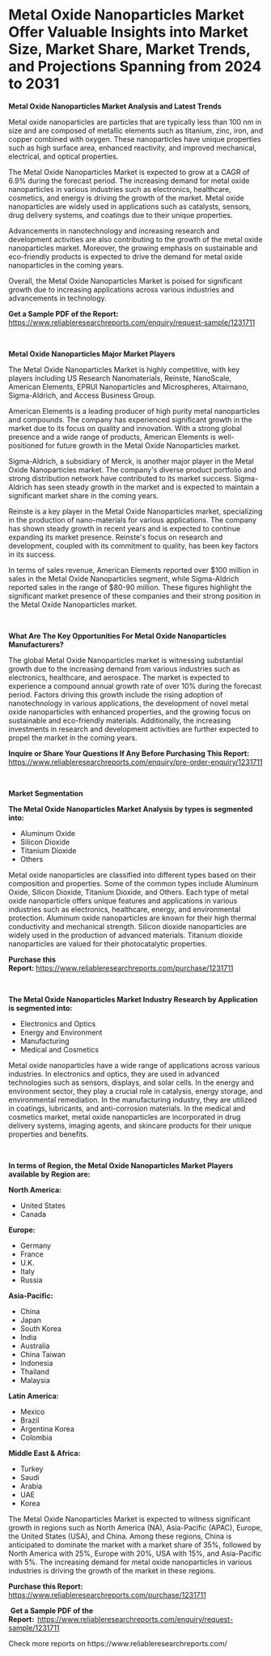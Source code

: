 <p><h1>Metal Oxide Nanoparticles Market Offer Valuable Insights into Market Size, Market Share, Market Trends, and Projections Spanning from 2024 to 2031</h1></p><p><strong>Metal Oxide Nanoparticles Market Analysis and Latest Trends</strong></p>
<p><p>Metal oxide nanoparticles are particles that are typically less than 100 nm in size and are composed of metallic elements such as titanium, zinc, iron, and copper combined with oxygen. These nanoparticles have unique properties such as high surface area, enhanced reactivity, and improved mechanical, electrical, and optical properties.</p><p>The Metal Oxide Nanoparticles Market is expected to grow at a CAGR of 6.9% during the forecast period. The increasing demand for metal oxide nanoparticles in various industries such as electronics, healthcare, cosmetics, and energy is driving the growth of the market. Metal oxide nanoparticles are widely used in applications such as catalysts, sensors, drug delivery systems, and coatings due to their unique properties.</p><p>Advancements in nanotechnology and increasing research and development activities are also contributing to the growth of the metal oxide nanoparticles market. Moreover, the growing emphasis on sustainable and eco-friendly products is expected to drive the demand for metal oxide nanoparticles in the coming years.</p><p>Overall, the Metal Oxide Nanoparticles Market is poised for significant growth due to increasing applications across various industries and advancements in technology.</p></p>
<p><strong>Get a Sample PDF of the Report:&nbsp;</strong> <a href="https://www.reliableresearchreports.com/enquiry/request-sample/1231711">https://www.reliableresearchreports.com/enquiry/request-sample/1231711</a></p>
<p>&nbsp;</p>
<p><strong>Metal Oxide Nanoparticles Major Market Players</strong></p>
<p><p>The Metal Oxide Nanoparticles Market is highly competitive, with key players including US Research Nanomaterials, Reinste, NanoScale, American Elements, EPRUI Nanoparticles and Microspheres, Altairnano, Sigma-Aldrich, and Access Business Group.</p><p>American Elements is a leading producer of high purity metal nanoparticles and compounds. The company has experienced significant growth in the market due to its focus on quality and innovation. With a strong global presence and a wide range of products, American Elements is well-positioned for future growth in the Metal Oxide Nanoparticles market.</p><p>Sigma-Aldrich, a subsidiary of Merck, is another major player in the Metal Oxide Nanoparticles market. The company's diverse product portfolio and strong distribution network have contributed to its market success. Sigma-Aldrich has seen steady growth in the market and is expected to maintain a significant market share in the coming years.</p><p>Reinste is a key player in the Metal Oxide Nanoparticles market, specializing in the production of nano-materials for various applications. The company has shown steady growth in recent years and is expected to continue expanding its market presence. Reinste's focus on research and development, coupled with its commitment to quality, has been key factors in its success.</p><p>In terms of sales revenue, American Elements reported over $100 million in sales in the Metal Oxide Nanoparticles segment, while Sigma-Aldrich reported sales in the range of $80-90 million. These figures highlight the significant market presence of these companies and their strong position in the Metal Oxide Nanoparticles market.</p></p>
<p>&nbsp;</p>
<p><strong>What Are The Key Opportunities For Metal Oxide Nanoparticles Manufacturers?</strong></p>
<p><p>The global Metal Oxide Nanoparticles market is witnessing substantial growth due to the increasing demand from various industries such as electronics, healthcare, and aerospace. The market is expected to experience a compound annual growth rate of over 10% during the forecast period. Factors driving this growth include the rising adoption of nanotechnology in various applications, the development of novel metal oxide nanoparticles with enhanced properties, and the growing focus on sustainable and eco-friendly materials. Additionally, the increasing investments in research and development activities are further expected to propel the market in the coming years.</p></p>
<p><strong>Inquire or Share Your Questions If Any Before Purchasing This Report:</strong> <a href="https://www.reliableresearchreports.com/enquiry/pre-order-enquiry/1231711">https://www.reliableresearchreports.com/enquiry/pre-order-enquiry/1231711</a></p>
<p>&nbsp;</p>
<p><strong>Market Segmentation</strong></p>
<p><strong>The Metal Oxide Nanoparticles Market Analysis by types is segmented into:</strong></p>
<p><ul><li>Aluminum Oxide</li><li>Silicon Dioxide</li><li>Titanium Dioxide</li><li>Others</li></ul></p>
<p><p>Metal oxide nanoparticles are classified into different types based on their composition and properties. Some of the common types include Aluminum Oxide, Silicon Dioxide, Titanium Dioxide, and Others. Each type of metal oxide nanoparticle offers unique features and applications in various industries such as electronics, healthcare, energy, and environmental protection. Aluminum oxide nanoparticles are known for their high thermal conductivity and mechanical strength. Silicon dioxide nanoparticles are widely used in the production of advanced materials. Titanium dioxide nanoparticles are valued for their photocatalytic properties.</p></p>
<p><strong>Purchase this Report:&nbsp;</strong><a href="https://www.reliableresearchreports.com/purchase/1231711">https://www.reliableresearchreports.com/purchase/1231711</a></p>
<p>&nbsp;</p>
<p><strong>The Metal Oxide Nanoparticles Market Industry Research by Application is segmented into:</strong></p>
<p><ul><li>Electronics and Optics</li><li>Energy and Environment</li><li>Manufacturing</li><li>Medical and Cosmetics</li></ul></p>
<p><p>Metal oxide nanoparticles have a wide range of applications across various industries. In electronics and optics, they are used in advanced technologies such as sensors, displays, and solar cells. In the energy and environment sector, they play a crucial role in catalysis, energy storage, and environmental remediation. In the manufacturing industry, they are utilized in coatings, lubricants, and anti-corrosion materials. In the medical and cosmetics market, metal oxide nanoparticles are incorporated in drug delivery systems, imaging agents, and skincare products for their unique properties and benefits.</p></p>
<p>&nbsp;</p>
<p><strong>In terms of Region, the Metal Oxide Nanoparticles Market Players available by Region are:</strong></p>
<p>
    <p> <strong> North America: </strong>
        <ul>
            <li>United States</li>
            <li>Canada</li>
        </ul>
        </p> 
    <p> <strong> Europe: </strong>
        <ul>
            <li>Germany</li>
            <li>France</li>
            <li>U.K.</li>
            <li>Italy</li>
            <li>Russia</li>
        </ul>
        </p> 
    <p> <strong> Asia-Pacific: </strong>
        <ul>
            <li>China</li>
            <li>Japan</li>
            <li>South Korea</li>
            <li>India</li>
            <li>Australia</li>
            <li>China Taiwan</li>
            <li>Indonesia</li>
            <li>Thailand</li>
            <li>Malaysia</li>
        </ul>
        </p> 
    <p> <strong> Latin America: </strong>
        <ul>
            <li>Mexico</li>
            <li>Brazil</li>
            <li>Argentina Korea</li>
            <li>Colombia</li>
        </ul>
        </p> 
    <p> <strong> Middle East & Africa: </strong>
        <ul>
            <li>Turkey</li>
            <li>Saudi</li>
            <li>Arabia</li>
            <li>UAE</li>
            <li>Korea</li>
        </ul>
    </p>
    </p>
<p><p>The Metal Oxide Nanoparticles Market is expected to witness significant growth in regions such as North America (NA), Asia-Pacific (APAC), Europe, the United States (USA), and China. Among these regions, China is anticipated to dominate the market with a market share of 35%, followed by North America with 25%, Europe with 20%, USA with 15%, and Asia-Pacific with 5%. The increasing demand for metal oxide nanoparticles in various industries is driving the growth of the market in these regions.</p></p>
<p><strong>Purchase this Report: </strong><a href="https://www.reliableresearchreports.com/purchase/1231711">https://www.reliableresearchreports.com/purchase/1231711</a></p>
<p>&nbsp;<strong>Get a Sample PDF of the Report:&nbsp;&nbsp;</strong><a href="https://www.reliableresearchreports.com/enquiry/request-sample/1231711">https://www.reliableresearchreports.com/enquiry/request-sample/1231711</a></p>
<p><strong></strong></p>
<p>Check more reports on https://www.reliableresearchreports.com/</p>